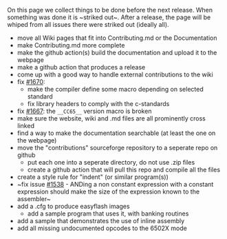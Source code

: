 On this page we collect things to be done before the next release. When something was done it is ~striked out~. After a release, the page will be whiped from all issues there were striked out (ideally all).

* move all Wiki pages that fit into Contributing.md or the Documentation
* make Contributing.md more complete
* make the github action(s) build the documentation and upload it to the webpage
* make a github action that produces a release
* come up with a good way to handle external contributions to the wiki
* fix [#1670](https://github.com/cc65/cc65/issues/1670):
    * make the compiler define some macro depending on selected standard
    * fix library headers to comply with the c-standards
* fix [#1667](https://github.com/cc65/cc65/issues/1667): the ```__CC65__``` version macro is broken
* make sure the website, wiki and .md files are all prominently cross linked
* find a way to make the documentation searchable (at least the one on the webpage)
* move the "contributions" sourceforge repository to a seperate repo on github
    * put each one into a seperate directory, do not use .zip files
    * create a github action that will pull this repo and compile all the files
* create a style rule for "indent" (or similar program(s))
* ~fix issue [#1538](https://github.com/cc65/cc65/issues/1538) - ANDing a non constant expression with a constant expression should make the size of the expression known to the assembler~
* add a .cfg to produce easyflash images
    * add a sample program that uses it, with banking routines
* add a sample that demonstrates the use of inline assembly
* add all missing undocumented opcodes to the 6502X mode